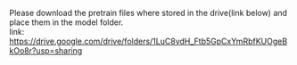 Please download the pretrain files where stored in the drive(link below) and place them in the model folder.<br>
link:<br>
https://drive.google.com/drive/folders/1LuC8vdH_Ftb5GpCxYmRbfKUOgeBkOo8r?usp=sharing
